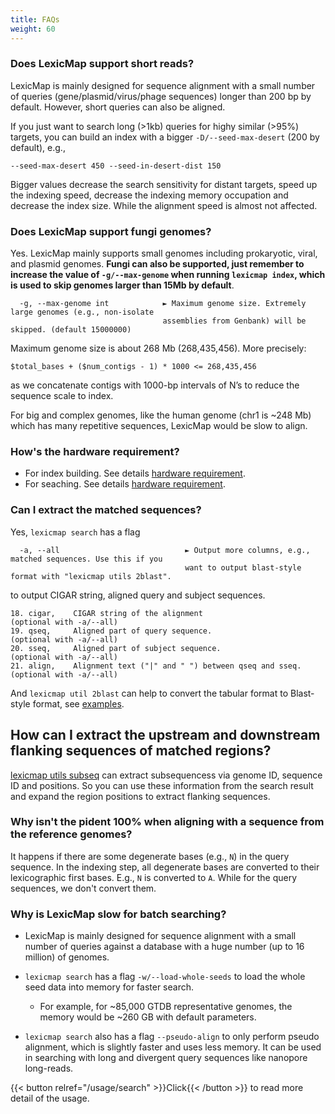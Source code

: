 ```yaml
---
title: FAQs
weight: 60
---
```


### Does LexicMap support short reads?

LexicMap is mainly designed for sequence alignment with a small number of queries (gene/plasmid/virus/phage sequences) longer than 200 bp by default.
However, short queries can also be aligned.

If you just want to search long (>1kb) queries for highy similar (>95%) targets, you can build an index with a bigger `-D/--seed-max-desert` (200 by default), e.g.,

    --seed-max-desert 450 --seed-in-desert-dist 150

Bigger values decrease the search sensitivity for distant targets, speed up the indexing
speed, decrease the indexing memory occupation and decrease the index size. While the
alignment speed is almost not affected.


### Does LexicMap support fungi genomes?

Yes. LexicMap mainly supports small genomes including prokaryotic, viral, and plasmid genomes.
**Fungi can also be supported, just remember to increase the value of `-g/--max-genome` when running `lexicmap index`,
which is used to skip genomes larger than 15Mb by default**.

```
  -g, --max-genome int            ► Maximum genome size. Extremely large genomes (e.g., non-isolate
                                  assemblies from Genbank) will be skipped. (default 15000000)
```

Maximum genome size is about 268 Mb (268,435,456). More precisely:

    $total_bases + ($num_contigs - 1) * 1000 <= 268,435,456

as we concatenate contigs with 1000-bp intervals of N’s to reduce the sequence scale to index.

For big and complex genomes, like the human genome (chr1 is ~248 Mb) which has many repetitive sequences, LexicMap would be slow to align.


### How's the hardware requirement?

- For index building. See details [hardware requirement](https://bioinf.shenwei.me/LexicMap/tutorials/index/#hardware-requirements).
- For seaching. See details [hardware requirement](https://bioinf.shenwei.me/LexicMap/tutorials/search/#hardware-requirements).


### Can I extract the matched sequences?

Yes, `lexicmap search` has a flag

```
  -a, --all                            ► Output more columns, e.g., matched sequences. Use this if you
                                       want to output blast-style format with "lexicmap utils 2blast".
```

to output CIGAR string, aligned query and subject sequences.

```
18. cigar,    CIGAR string of the alignment                       (optional with -a/--all)
19. qseq,     Aligned part of query sequence.                     (optional with -a/--all)
20. sseq,     Aligned part of subject sequence.                   (optional with -a/--all)
21. align,    Alignment text ("|" and " ") between qseq and sseq. (optional with -a/--all)
```

And `lexicmap util 2blast` can help to convert the tabular format to Blast-style format,
see [examples](https://bioinf.shenwei.me/LexicMap/usage/utils/2blast/#examples).

## How can I extract the upstream and downstream flanking sequences of matched regions?

[lexicmap utils subseq](https://bioinf.shenwei.me/LexicMap/usage/utils/subseq/)
can extract subsequencess via genome ID, sequence ID and positions.
So you can use these information from the search result and expand the region positions to extract flanking sequences.



### Why isn't the pident 100% when aligning with a sequence from the reference genomes?

It happens if there are some degenerate bases (e.g., `N`) in the query sequence.
In the indexing step, all degenerate bases are converted to their lexicographic first bases. E.g., `N` is converted to `A`.
While for the query sequences, we don't convert them.


### Why is LexicMap slow for batch searching?

- LexicMap is mainly designed for sequence alignment with a small number of queries against a database with a huge number (up to 16 million) of genomes.

- `lexicmap search` has a flag `-w/--load-whole-seeds` to load the whole seed data into memory for
faster search.
    - For example, for ~85,000 GTDB representative genomes, the memory would be ~260 GB with default parameters.
- `lexicmap search` also has a flag `--pseudo-align` to only perform pseudo alignment, which is slightly faster and uses less memory.
It can be used in searching with long and divergent query sequences like nanopore long-reads.

{{< button relref="/usage/search"  >}}Click{{< /button >}}  to read more detail of the usage.

